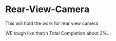# Rear-View-Camera
This will hold the work for rear view camera

WE tough like that/n 
Total Completion about 2%...

